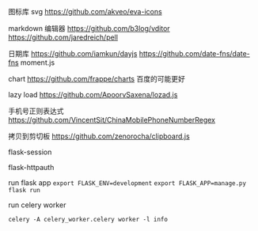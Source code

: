 
图标库 svg
https://github.com/akveo/eva-icons

markdown 编辑器
https://github.com/b3log/vditor
https://github.com/jaredreich/pell


日期库
https://github.com/iamkun/dayjs
https://github.com/date-fns/date-fns
moment.js

chart
https://github.com/frappe/charts
百度的可能更好


lazy load
https://github.com/ApoorvSaxena/lozad.js


手机号正则表达式
https://github.com/VincentSit/ChinaMobilePhoneNumberRegex


拷贝到剪切板
https://github.com/zenorocha/clipboard.js

flask-session

flask-httpauth

run flask app
`export FLASK_ENV=development`
`export FLASK_APP=manage.py`
`flask run`

run celery worker

`celery -A celery_worker.celery worker -l info`
